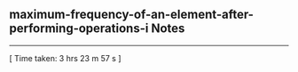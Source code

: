 <h2>maximum-frequency-of-an-element-after-performing-operations-i Notes</h2><hr>[ Time taken: 3 hrs 23 m 57 s ]